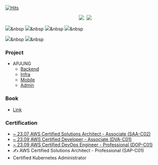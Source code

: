 [![Hits](https://hits.seeyoufarm.com/api/count/incr/badge.svg?url=https%3A%2F%2Fgithub.com%2Flabyu&count_bg=%2379C83D&title_bg=%23555555&icon=&icon_color=%23E7E7E7&title=%EB%B0%A9%EB%AC%B8%EC%9E%90&edge_flat=false)](https://hits.seeyoufarm.com)


<p align="center">
  <a href=""><img src="https://img.shields.io/badge/Java-007396?style=flat-square&logo=Java&logoColor=white"/></a>&nbsp 
  <a href=""><img src="https://img.shields.io/badge/SpringBoot-6DB33F?style=flat-square&logo=Spring&logoColor=white"/></a>&nbsp 

  <a href=""><img src="https://img.shields.io/badge/Jenkins-D24939?style=flat-square&logo=Jenkins&logoColor=white"/></a>&nbsp 
  <a href=""><img src="https://img.shields.io/badge/Kubernetes-326CE5?style=flat-square&logo=Kubernetes&logoColor=white"/></a>&nbsp 
  <a href=""><img src="https://img.shields.io/badge/Docker-2496ED?style=flat-square&logo=Docker&logoColor=white"/></a>&nbsp 
  <a href=""><img src="https://img.shields.io/badge/AWS-232F3E?style=flat-square&logo=amazoneaws&logoColor=white"/></a>&nbsp 
  

  <a href=""><img src="https://img.shields.io/badge/Git-F05032?style=flat-square&logo=Git&logoColor=white"/></a>&nbsp 
  <a href=""><img src="https://img.shields.io/badge/GitHub-181717?style=flat-square&logo=GitHub&logoColor=white"/></a>&nbsp 
</p>


### Project
- APJUNG
  - [Backend](https://github.com/cocoding-ss/apjung-backend)
  - [Infra](https://github.com/cocoding-ss/apjung-gitops)
  - [Mobile](https://github.com/cocoding-ss/apjung-mobile)
  - [Admin](https://github.com/cocoding-ss/apjung-admin)

### Book
- [Link](https://github.com/labyu/labyu/blob/master/BOOKS.md)

### Certification
- [~ 23.07	AWS Certified Solutions Architect - Associate (SAA-C02)](https://www.youracclaim.com/badges/64c8d302-edc8-457e-9699-82a9ca0c0371/public_url)
- [~ 23.09 AWS Certified Developer - Associate (DVA-C01)](https://www.youracclaim.com/badges/01bdbb1f-bcd8-472c-8cf7-aa3351e54fe5/public_url)
- [~ 23.09 AWS Certified DevOps Engineer - Professional (DOP-C01)](https://www.youracclaim.com/badges/a74b2f56-35b5-40ad-8d17-f1f01ec66004/public_url)
- &#9997; AWS Certified Solutions Architect - Professional (SAP-C01)
- Certified Kubernetes Administrator

